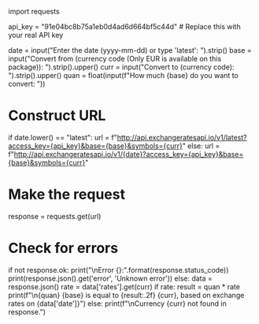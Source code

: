 import requests

api_key = "91e04bc8b75a1eb0d4ad6d664bf5c44d"  # Replace this with your real API key

date = input("Enter the date (yyyy-mm-dd) or type 'latest': ").strip()
base = input("Convert from (currency code (Only EUR is available on this package)): ").strip().upper()
curr = input("Convert to (currency code): ").strip().upper()
quan = float(input(f"How much {base} do you want to convert: "))

# Construct URL
if date.lower() == "latest":
    url = f"http://api.exchangeratesapi.io/v1/latest?access_key={api_key}&base={base}&symbols={curr}"
else:
    url = f"http://api.exchangeratesapi.io/v1/{date}?access_key={api_key}&base={base}&symbols={curr}"

# Make the request
response = requests.get(url)

# Check for errors
if not response.ok:
    print("\nError {}:".format(response.status_code))
    print(response.json().get('error', 'Unknown error'))
else:
    data = response.json()
    rate = data['rates'].get(curr)
    if rate:
        result = quan * rate
        print(f"\n{quan} {base} is equal to {result:.2f} {curr}, based on exchange rates on {data['date']}")
    else:
        print(f"\nCurrency {curr} not found in response.")
